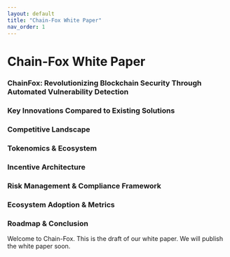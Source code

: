 ```yaml
---
layout: default
title: "Chain-Fox White Paper"
nav_order: 1
---
```


# Chain-Fox White Paper

### ChainFox: Revolutionizing Blockchain Security Through Automated Vulnerability Detection

### Key Innovations Compared to Existing Solutions
### Competitive Landscape
### Tokenomics & Ecosystem
### Incentive Architecture
### Risk Management & Compliance Framework
### Ecosystem Adoption & Metrics
### Roadmap & Conclusion

Welcome to Chain-Fox. This is the draft of our white paper. We will publish the white paper soon.